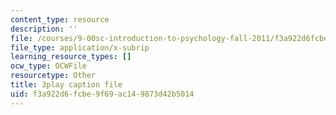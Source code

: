 ```yaml
---
content_type: resource
description: ''
file: /courses/9-00sc-introduction-to-psychology-fall-2011/f3a922d6fcbe9f69ac149873d42b5014_Qw4SkvZ03cc.srt
file_type: application/x-subrip
learning_resource_types: []
ocw_type: OCWFile
resourcetype: Other
title: 3play caption file
uid: f3a922d6-fcbe-9f69-ac14-9873d42b5014
---
```

